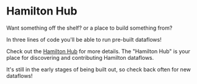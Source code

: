 # Hamilton Hub
Want something off the shelf? or a place to build something from?

In three lines of code you'll be able to run pre-built dataflows!

Check out the [Hamilton Hub](https://hub.dagworks.io/?utm_source=docs) for more details.
The "Hamilton Hub" is your place for discovering and contributing Hamilton dataflows.

It's still in the early stages of being built out, so check back often
for new dataflows!

